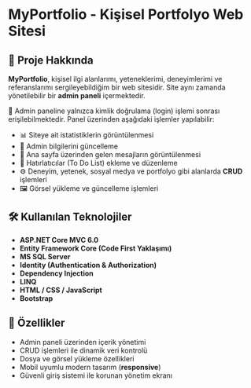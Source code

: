 # MyPortfolio - Kişisel Portfolyo Web Sitesi


## 📌 Proje Hakkında

**MyPortfolio**, kişisel ilgi alanlarımı, yeteneklerimi, deneyimlerimi ve referanslarımı sergileyebildiğim bir web sitesidir. Site aynı zamanda yönetilebilir bir **admin paneli** içermektedir.

🔐 Admin paneline yalnızca kimlik doğrulama (login) işlemi sonrası erişilebilmektedir. Panel üzerinden aşağıdaki işlemler yapılabilir:

- 📊 Siteye ait istatistiklerin görüntülenmesi  
- 👤 Admin bilgilerini güncelleme  
- 💬 Ana sayfa üzerinden gelen mesajların görüntülenmesi  
- 📝 Hatırlatıcılar (To Do List) ekleme ve düzenleme  
- ⚙️ Deneyim, yetenek, sosyal medya ve portfolyo gibi alanlarda **CRUD** işlemleri  
- 🖼️ Görsel yükleme ve güncelleme işlemleri

## 🛠️ Kullanılan Teknolojiler

- **ASP.NET Core MVC 6.0**  
- **Entity Framework Core (Code First Yaklaşımı)**  
- **MS SQL Server**  
- **Identity (Authentication & Authorization)**  
- **Dependency Injection**  
- **LINQ**  
- **HTML / CSS / JavaScript**  
- **Bootstrap**

## 🚀 Özellikler

- Admin paneli üzerinden içerik yönetimi  
- CRUD işlemleri ile dinamik veri kontrolü  
- Dosya ve görsel yükleme özellikleri  
- Mobil uyumlu modern tasarım (**responsive**)  
- Güvenli giriş sistemi ile korunan yönetim ekranı


